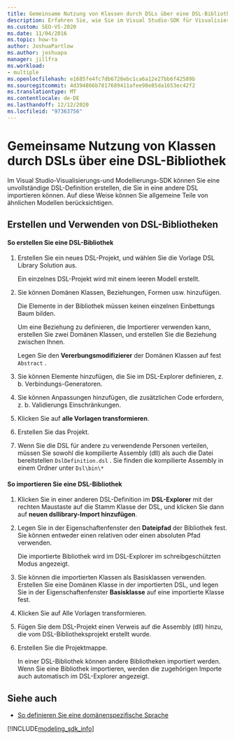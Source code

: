 ```yaml
---
title: Gemeinsame Nutzung von Klassen durch DSLs über eine DSL-Bibliothek
description: Erfahren Sie, wie Sie im Visual Studio-SDK für Visualisierung und Modellierung eine unvollständige DSL-Definition erstellen können, die Sie in eine andere DSL importieren können.
ms.custom: SEO-VS-2020
ms.date: 11/04/2016
ms.topic: how-to
author: JoshuaPartlow
ms.author: joshuapa
manager: jillfra
ms.workload:
- multiple
ms.openlocfilehash: e1685fe4fc7db6728ebc1ca6a12e27bb6f42589b
ms.sourcegitcommit: 4d394866b7817689411afee98e85da1653ec42f2
ms.translationtype: MT
ms.contentlocale: de-DE
ms.lasthandoff: 12/12/2020
ms.locfileid: "97363756"
---
```

# <a name="sharing-classes-between-dsls-by-using-a-dsl-library"></a>Gemeinsame Nutzung von Klassen durch DSLs über eine DSL-Bibliothek
Im Visual Studio-Visualisierungs-und Modellierungs-SDK können Sie eine unvollständige DSL-Definition erstellen, die Sie in eine andere DSL importieren können. Auf diese Weise können Sie allgemeine Teile von ähnlichen Modellen berücksichtigen.

## <a name="creating-and-using-dsl-libraries"></a>Erstellen und Verwenden von DSL-Bibliotheken

#### <a name="to-create-a-dsl-library"></a>So erstellen Sie eine DSL-Bibliothek

1. Erstellen Sie ein neues DSL-Projekt, und wählen Sie die Vorlage DSL Library Solution aus.

     Ein einzelnes DSL-Projekt wird mit einem leeren Modell erstellt.

2. Sie können Domänen Klassen, Beziehungen, Formen usw. hinzufügen.

     Die Elemente in der Bibliothek müssen keinen einzelnen Einbettungs Baum bilden.

     Um eine Beziehung zu definieren, die Importierer verwenden kann, erstellen Sie zwei Domänen Klassen, und erstellen Sie die Beziehung zwischen Ihnen.

     Legen Sie den **Vererbungsmodifizierer** der Domänen Klassen auf fest `Abstract` .

3. Sie können Elemente hinzufügen, die Sie im DSL-Explorer definieren, z. b. Verbindungs-Generatoren.

4. Sie können Anpassungen hinzufügen, die zusätzlichen Code erfordern, z. b. Validierungs Einschränkungen.

5. Klicken Sie auf **alle Vorlagen transformieren**.

6. Erstellen Sie das Projekt.

7. Wenn Sie die DSL für andere zu verwendende Personen verteilen, müssen Sie sowohl die kompilierte Assembly (dll) als auch die Datei bereitstellen `DslDefinition.dsl` . Sie finden die kompilierte Assembly in einem Ordner unter `Dsl\bin\*`

#### <a name="to-import-a-dsl-library"></a>So importieren Sie eine DSL-Bibliothek

1. Klicken Sie in einer anderen DSL-Definition im **DSL-Explorer** mit der rechten Maustaste auf die Stamm Klasse der DSL, und klicken Sie dann auf **neuen dsllibrary-Import hinzufügen**.

2. Legen Sie in der Eigenschaftenfenster den **Dateipfad** der Bibliothek fest. Sie können entweder einen relativen oder einen absoluten Pfad verwenden.

    Die importierte Bibliothek wird im DSL-Explorer im schreibgeschützten Modus angezeigt.

3. Sie können die importierten Klassen als Basisklassen verwenden. Erstellen Sie eine Domänen Klasse in der importierten DSL, und legen Sie in der Eigenschaftenfenster **Basisklasse** auf eine importierte Klasse fest.

4. Klicken Sie auf Alle Vorlagen transformieren.

5. Fügen Sie dem DSL-Projekt einen Verweis auf die Assembly (dll) hinzu, die vom DSL-Bibliotheksprojekt erstellt wurde.

6. Erstellen Sie die Projektmappe.

   In einer DSL-Bibliothek können andere Bibliotheken importiert werden. Wenn Sie eine Bibliothek importieren, werden die zugehörigen Importe auch automatisch im DSL-Explorer angezeigt.

## <a name="see-also"></a>Siehe auch

- [So definieren Sie eine domänenspezifische Sprache](../modeling/how-to-define-a-domain-specific-language.md)

[!INCLUDE[modeling_sdk_info](includes/modeling_sdk_info.md)]
